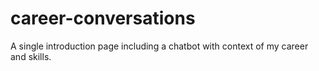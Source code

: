 # career-conversations
A single introduction page including a chatbot with context of my career and skills. 
